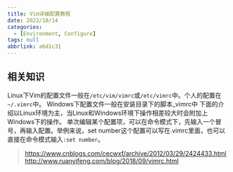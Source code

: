 ```yaml
---
title: Vim详细配置教程
date: 2022/10/14
categories:
  - [Environment, Configure]
tags: null
abbrlink: a6d1c31
---
```



## 相关知识
Linux下Vim的配置文件一般在`/etc/vim/vimrc`或`/etc/vimrc`中。个人的配置在`~/.vimrc`中。
Windows下配置文件一般在安装目录下的脚本_vimrc中
下面的介绍以Linux环境为主，当Linux和Windows环境下操作相差较大时会附加上Windows下的操作。
单次编辑某个配置项，可以在命令模式下，先输入一个冒号，再输入配置。举例来说，set number这个配置可以写在.vimrc里面，也可以直接在命令模式输入`:set number`。




> https://www.cnblogs.com/cecwxf/archive/2012/03/29/2424433.html
> http://www.ruanyifeng.com/blog/2018/09/vimrc.html